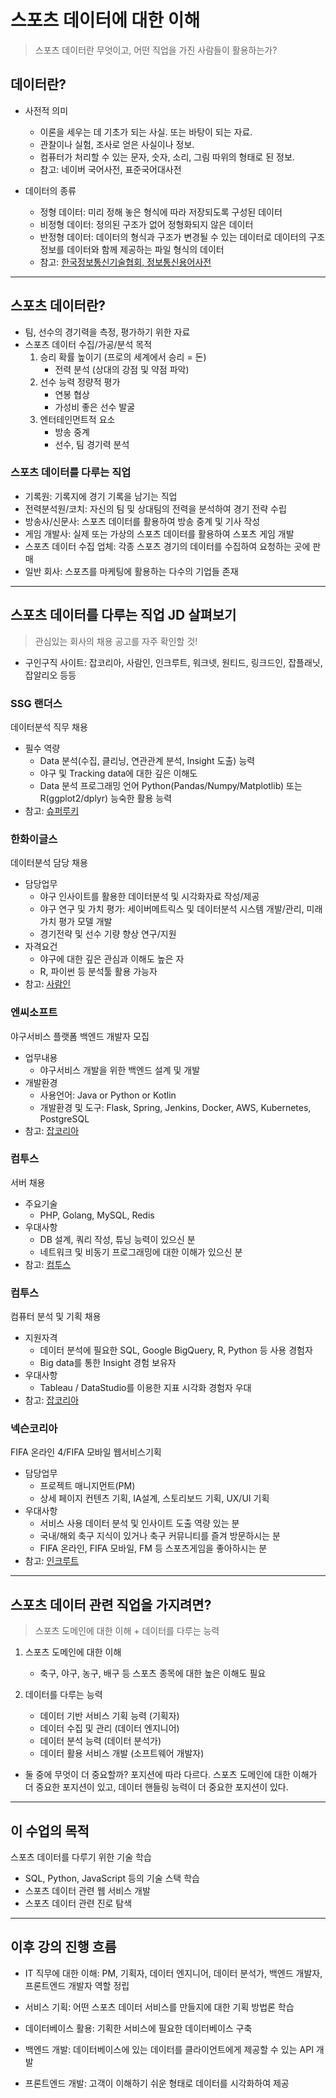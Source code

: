 # 스포츠 데이터에 대한 이해

> 스포츠 데이터란 무엇이고, 어떤 직업을 가진 사람들이 활용하는가?

## 데이터란?

- 사전적 의미
    - 이론을 세우는 데 기초가 되는 사실. 또는 바탕이 되는 자료.
    - 관찰이나 실험, 조사로 얻은 사실이나 정보.
    - 컴퓨터가 처리할 수 있는 문자, 숫자, 소리, 그림 따위의 형태로 된 정보.
    - 참고: 네이버 국어사전, 표준국어대사전

- 데이터의 종류
    - 정형 데이터: 미리 정해 놓은 형식에 따라 저장되도록 구성된 데이터
    - 비정형 데이터: 정의된 구조가 없어 정형화되지 않은 데이터
    - 반정형 데이터: 데이터의 형식과 구조가 변경될 수 있는 데이터로 데이터의 구조 정보를 데이터와 함께 제공하는 파일 형식의 데이터
    - 참고: [한국정보통신기술협회, 정보통신용어사전](http://terms.tta.or.kr/dictionary/dictionaryView.do?word_seq=175128-2)

---

## 스포츠 데이터란?

- 팀, 선수의 경기력을 측정, 평가하기 위한 자료
- 스포츠 데이터 수집/가공/분석 목적
    1. 승리 확률 높이기 (프로의 세계에서 승리 = 돈)
        - 전력 분석 (상대의 강점 및 약점 파악)
    2. 선수 능력 정량적 평가
        - 연봉 협상
        - 가성비 좋은 선수 발굴
    3. 엔터테인먼트적 요소
        - 방송 중계
        - 선수, 팀 경기력 분석

### 스포츠 데이터를 다루는 직업

- 기록원: 기록지에 경기 기록을 남기는 직업
- 전력분석원/코치: 자신의 팀 및 상대팀의 전력을 분석하여 경기 전략 수립
- 방송사/신문사: 스포츠 데이터를 활용하여 방송 중계 및 기사 작성
- 게임 개발사: 실제 또는 가상의 스포츠 데이터를 활용하여 스포츠 게임 개발
- 스포츠 데이터 수집 업체: 각종 스포츠 경기의 데이터를 수집하여 요청하는 곳에 판매
- 일반 회사: 스포츠를 마케팅에 활용하는 다수의 기업들 존재

---

## 스포츠 데이터를 다루는 직업 JD 살펴보기

> 관심있는 회사의 채용 공고를 자주 확인할 것!

- 구인구직 사이트: 잡코리아, 사람인, 인크루트, 워크넷, 원티드, 링크드인, 잡플래닛, 잡알리오 등등

### SSG 랜더스

데이터분석 직무 채용

- 필수 역량
    - Data 분석(수집, 클리닝, 연관관계 분석, Insight 도출) 능력
    - 야구 및 Tracking data에 대한 깊은 이해도
    - Data 분석 프로그래밍 언어 Python(Pandas/Numpy/Matplotlib) 또는 R(ggplot2/dplyr) 능숙한 활용 능력
- 참고: [슈퍼루키](https://www.superookie.com/jobs/61b6dcda8b129f47846455f1)

### 한화이글스

데이터분석 담당 채용

- 담당업무
    - 야구 인사이트를 활용한 데이터분석 및 시각화자료 작성/제공
    - 야구 연구 및 가치 평가: 세이버메트릭스 및 데이터분석 시스템 개발/관리, 미래가치 평가 모델 개발
    - 경기전략 및 선수 기량 향상 연구/지원
- 자격요건
    - 야구에 대한 깊은 관심과 이해도 높은 자
    - R, 파이썬 등 분석툴 활용 가능자
- 참고: [사람인](https://www.saramin.co.kr/zf_user/jobs/view?rec_idx=39010895)

### 엔씨소프트

야구서비스 플랫폼 백엔드 개발자 모집

- 업무내용
    - 야구서비스 개발을 위한 백엔드 설계 및 개발
- 개발환경
    - 사용언어: Java or Python or Kotlin
    - 개발환경 및 도구: Flask, Spring, Jenkins, Docker, AWS, Kubernetes, PostgreSQL
- 참고: [잡코리아](https://www.jobkorea.co.kr/Recruit/GI_Read/41532492?Oem_Code=C1&logpath=1&stext=%EC%95%BC%EA%B5%AC%20%EB%8D%B0%EC%9D%B4%ED%84%B0&listno=8)

### 컴투스

서버 채용

- 주요기술
    - PHP, Golang, MySQL, Redis
- 우대사항
    - DB 설계, 쿼리 작성, 튜닝 능력이 있으신 분
    - 네트워크 및 비동기 프로그래밍에 대한 이해가 있으신 분
- 참고: [컴투스](https://com2us.recruiter.co.kr/app/jobnotice/list)

### 컴투스

컴퓨터 분석 및 기획 채용

- 지원자격
    - 데이터 분석에 필요한 SQL, Google BigQuery, R, Python 등 사용 경험자
    - Big data를 통한 Insight 경험 보유자
- 우대사항
    - Tableau / DataStudio를 이용한 지표 시각화 경험자 우대
- 참고: [잡코리아](https://www.jobkorea.co.kr/Recruit/GI_Read/41479791?Oem_Code=C1&logpath=1&stext=%EB%8D%B0%EC%9D%B4%ED%84%B0%20%EB%B6%84%EC%84%9D&listno=14)

### 넥슨코리아

FIFA 온라인 4/FIFA 모바일 웹서비스기획

- 담당업무
    - 프로젝트 매니지먼트(PM)
    - 상세 페이지 컨텐츠 기획, IA설계, 스토리보드 기획, UX/UI 기획
- 우대사항
    - 서비스 사용 데이터 분석 및 인사이트 도출 역량 있는 분
    - 국내/해외 축구 지식이 있거나 축구 커뮤니티를 즐겨 방문하시는 분
    - FIFA 온라인, FIFA 모바일, FM 등 스포츠게임을 좋아하시는 분
- 참고: [인크루트](https://job.incruit.com/jobdb_info/jobpost.asp?job=2211230006228)

---

## 스포츠 데이터 관련 직업을 가지려면?

> 스포츠 도메인에 대한 이해 + 데이터를 다루는 능력

1. 스포츠 도메인에 대한 이해
    - 축구, 야구, 농구, 배구 등 스포츠 종목에 대한 높은 이해도 필요

2. 데이터를 다루는 능력
    - 데이터 기반 서비스 기획 능력 (기획자)
    - 데이터 수집 및 관리 (데이터 엔지니어)
    - 데이터 분석 능력 (데이터 분석가)
    - 데이터 활용 서비스 개발 (소프트웨어 개발자)

- 둘 중에 무엇이 더 중요할까? 포지션에 따라 다르다. 스포츠 도메인에 대한 이해가 더 중요한 포지션이 있고, 데이터 핸들링 능력이 더 중요한 포지션이 있다.

---

## 이 수업의 목적

스포츠 데이터를 다루기 위한 기술 학습

- SQL, Python, JavaScript 등의 기술 스택 학습
- 스포츠 데이터 관련 웹 서비스 개발
- 스포츠 데이터 관련 진로 탐색

---

## 이후 강의 진행 흐름

- IT 직무에 대한 이해: PM, 기획자, 데이터 엔지니어, 데이터 분석가, 백엔드 개발자, 프론트엔드 개발자 역할 정립

- 서비스 기획: 어떤 스포츠 데이터 서비스를 만들지에 대한 기획 방법론 학습

- 데이터베이스 활용: 기획한 서비스에 필요한 데이터베이스 구축

- 백엔드 개발: 데이터베이스에 있는 데이터를 클라이언트에게 제공할 수 있는 API 개발

- 프론트엔드 개발: 고객이 이해하기 쉬운 형태로 데이터를 시각화하여 제공
